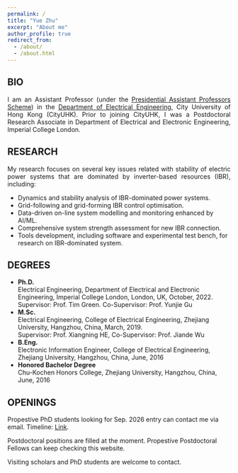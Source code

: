 ```yaml
---
permalink: /
title: "Yue Zhu"
excerpt: "About me"
author_profile: true
redirect_from: 
  - /about/
  - /about.html
---
```


<!--<div style="text-align: justify"> I am a researcher in electrical engineering.</div> -->

##  BIO
<div style="text-align: justify"> I am an Assistant Professor (under the <a href="https://www.cityu.edu.hk/vpti/paps/">Presidential Assistant Professors Scheme</a>) in the <a href="https://www.ee.cityu.edu.hk/">Department of Electrical Engineering</a>, City University of Hong Kong (CityUHK). Prior to joining CityUHK, I was a Postdoctoral Research Associate in Department of Electrical and Electronic Engineering, Imperial College London.</div>

## RESEARCH
<div style="text-align: justify"> My research focuses on several key issues related with stability of electric power systems that are dominated by inverter-based resources (IBR), including:</div>

* Dynamics and stability analysis of IBR-dominated power systems.
* Grid-following and grid-forming IBR control optimisation.
* Data-driven on-line system modelling and monitoring enhanced by AI/ML.
* Comprehensive system strength assessment for new IBR connection.
* Tools development, including software and experimental test bench, for research on IBR-dominated system.

## DEGREES 
* **Ph.D.**<br>
Electrical Engineering, Department of Electrical and Electronic Engineering, Imperial College London, London, UK, October, 2022.<br>
Supervisor: Prof. Tim Green. Co-Supervisor: Prof. Yunjie Gu
* **M.Sc.**<br>
Electrical Engineering, College of Electrical Engineering, Zhejiang University, Hangzhou, China, March, 2019.<br>
Supervisor: Prof. Xiangning HE, Co-Supervisor: Prof. Jiande Wu
* **B.Eng.** <br>
Electronic Information Engineer, College of Electrical Engineering, Zhejiang University, Hangzhou, China, June, 2016
* **Honored Bachelor Degree**<br>
Chu-Kochen Honors College, Zhejiang University, Hangzhou, China, June, 2016

<!-- 
## Selected Awards
* Chinese Government Award for Outstanding Self-financed Student Abroad (500 Chinese oversea students worldwide), 2020
* Outstanding Graduate of Zhejiang Province, 2019
* China National Scholarship, 2018
* Wang Guosong Scholarship (the highest honor of College of Electrical Engineering, Zhejiang University), 2022
* Dean Scholarship of Chu-Kochen Honors College (for outstanding contributions to the college), 2015 

## Language
* Chinese mandarin: Native
* English: Professional Proficient -->

## OPENINGS
<!-- There are several Postdocoral Research Associate and fully funded PhD positions in my group. Details can be found from [here](http://yuezhu71.github.io/personal-website/files/2025_Recruitment_en.pdf).-->
Propestive PhD students looking for Sep. 2026 entry can contact me via email. Timeline: <a href="https://www.cityu.edu.hk/pg/research-degree-programmes/apply-now">Link</a>.

Postdoctoral positions are filled at the moment. Propestive Postdoctoral Fellows can keep checking this website.

Visiting scholars and PhD students are welcome to contact.